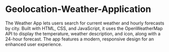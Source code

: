 # Geolocation-Weather-Application
The Weather App lets users search for current weather and hourly forecasts by city. Built with HTML, CSS, and JavaScript, it uses the OpenWeatherMap API to display the temperature, weather description, and icon, along with a 24-hour forecast. The app features a modern, responsive design for an enhanced user experience.
